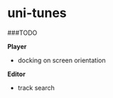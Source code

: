uni-tunes
=========

###TODO

__Player__

- docking on screen orientation

__Editor__

- track search
